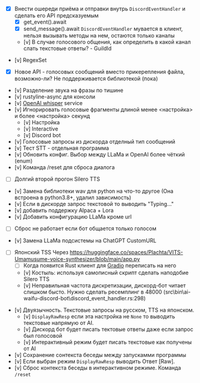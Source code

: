 * [x] Внести ошереди приёма и отправки внутрь `DiscordEventHandler` и сделать его API предсказуемым
    * [x] get_event().await
    * [x] send_message().await
        `DiscordEventHandler` мувается в клиент, нельзя вызывать методы на нем, остаются только каналы
    * [v] В случае голосового общения, как определить в какой канал слать текстовые ответы? - GuildId
* [v] RegexSet
* [x] Новое API - голосовых сообщений вместо прикерепления файла, возможно-ли?
    Не поддерживается библиотекой (пока)
* [v] Разделение звука на фразы по тишине
* [v] rustyline-async для консоли
* [v] [OpenAI whisper](https://github.com/openai/whisper) service
* [v] Игнорировать голосовые фрагменты длиной менее <настройка> и более <настройка> секунд
    * [v] Настройка
    * [v] Interactive
    * [v] Discord bot
* [v] Голосовые запросы из дискорда отделный тип сообщений
* [v] Тест STT - отдельная программа
* [v] Обновить конфиг. Выбор между LLaMa и OpenAI более чёткий (enum)
* [v] Команда /reset для сброса диалога
* [ ] Долгий второй прогон Silero TTS
* [v] Замена библиотеки wav для python на что-то другое (Она встроена в python3.8+, удалил зависимость)
* [v] Если в дискорде запрос текстовой то выводить "Typing..."
* [v] добавить поддержку Alpaca + Lora
* [v] Добавить конфигурацию LLaMa кроме url
* [ ] Сброс не работает если бот общается только голосом
* [v] Замена LLaMa подсистемы на ChatGPT CustomURL
* [ ] Японский TSS Через https://huggingface.co/spaces/Plachta/VITS-Umamusume-voice-synthesizer/blob/main/app.py
    * [ ] Когда появится Rust клиент для [Gradio](https://gradio.app/) переписать на него
    * [v] Костыль: используя самописный скрипт сделать наподобие Silero TTS
    * [v] Неправильная частота дискретизации, дискорд-бот читает слишком бысто. Нужно сделать ресемплинг в 48000 (src\bin\ai-waifu-discord-bot\discord_event_handler.rs:298)
* [v] Двуязычность. Текстовые запросы на русском, TTS на японском.
    * [v] `DisplayRawResp` если эта настройка не `None` то выводить текстовые напрямую от AI.
    * [v] Дискорд бот будет писать тектовые ответы даже если запрос был голосовой
    * [v] Интерактивный режим будет писать текстовые как получены от AI
* [v] Сохранение сонтекста беседы между запускамми программы
* [v] Если выбран режим `DisplayRawResp` выводить Ответ [Raw].
* [v] Сброс контекста беседы в интерактивном режиме. Команда `/reset`